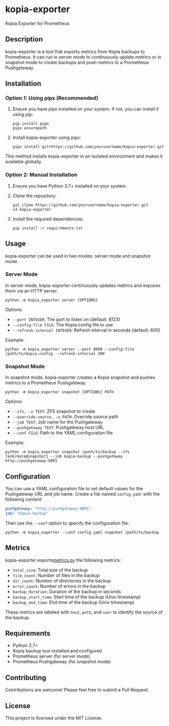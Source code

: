 # kopia-exporter

Kopia Exporter for Prometheus

## Description

kopia-exporter is a tool that exports metrics from Kopia backups to Prometheus. It can run in server mode to continuously update metrics or in snapshot mode to create backups and push metrics to a Prometheus Pushgateway.

## Installation

### Option 1: Using pipx (Recommended)

1. Ensure you have pipx installed on your system. If not, you can install it using pip:
   ```
   pip install pipx
   pipx ensurepath
   ```

2. Install kopia-exporter using pipx:
   ```
   pipx install git+https://github.com/yourusername/kopia-exporter.git
   ```

This method installs kopia-exporter in an isolated environment and makes it available globally.

### Option 2: Manual Installation

1. Ensure you have Python 3.7+ installed on your system.

2. Clone the repository:
   ```
   git clone https://github.com/yourusername/kopia-exporter.git
   cd kopia-exporter
   ```

3. Install the required dependencies:
   ```
   pip install -r requirements.txt
   ```

## Usage

kopia-exporter can be used in two modes: server mode and snapshot mode.

### Server Mode

In server mode, kopia-exporter continuously updates metrics and exposes them via an HTTP server.

```
python -m kopia_exporter server [OPTIONS]
```

Options:
- `--port INTEGER`: The port to listen on (default: 8123)
- `--config-file FILE`: The Kopia config file to use
- `--refresh-interval INTEGER`: Refresh interval in seconds (default: 600)

Example:
```
python -m kopia_exporter server --port 8080 --config-file /path/to/kopia.config --refresh-interval 300
```

### Snapshot Mode

In snapshot mode, kopia-exporter creates a Kopia snapshot and pushes metrics to a Prometheus Pushgateway.

```
python -m kopia_exporter snapshot [OPTIONS] PATH
```

Options:
- `--zfs, -z TEXT`: ZFS snapshot to create
- `--override-source, -o PATH`: Override source path
- `--job TEXT`: Job name for the Pushgateway
- `--pushgateway TEXT`: Pushgateway host URL
- `--conf FILE`: Path to the YAML configuration file

Example:
```
python -m kopia_exporter snapshot /path/to/backup --zfs tank/data@snapshot1 --job kopia-backup --pushgateway http://pushgateway:9091
```

## Configuration

You can use a YAML configuration file to set default values for the Pushgateway URL and job name. Create a file named `config.yaml` with the following content:

```yaml
pushgateway: "http://pushgateway:9091"
job: "kopia-backup"
```

Then use the `--conf` option to specify the configuration file:

```
python -m kopia_exporter --conf config.yaml snapshot /path/to/backup
```

## Metrics

kopia-exporter exports[metrics.py](src%2Fkopia_exporter%2Fmetrics.py) the following metrics:

- `total_size`: Total size of the backup
- `file_count`: Number of files in the backup
- `dir_count`: Number of directories in the backup
- `error_count`: Number of errors in the backup
- `backup_duration`: Duration of the backup in seconds
- `backup_start_time`: Start time of the backup (Unix timestamp)
- `backup_end_time`: End time of the backup (Unix timestamp)

These metrics are labeled with `host`, `path`, and `user` to identify the source of the backup.

## Requirements

- Python 3.7+
- Kopia backup tool installed and configured
- Prometheus server (for server mode)
- Prometheus Pushgateway (for snapshot mode)

## Contributing

Contributions are welcome! Please feel free to submit a Pull Request.

## License

This project is licensed under the MIT License.
